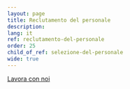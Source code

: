 ```yaml
---
layout: page
title: Reclutamento del personale
description: 
lang: it
ref: reclutamento-del-personale
order: 25
child_of_ref: selezione-del-personale
wide: true
---
```


[Lavora con noi](lavora-con-noi)
